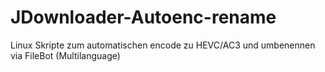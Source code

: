 # JDownloader-Autoenc-rename

Linux Skripte zum automatischen encode zu HEVC/AC3 und umbenennen via FileBot (Multilanguage)